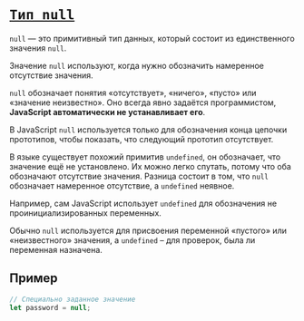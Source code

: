 # [`Тип null`](../index.md)

`null` — это примитивный тип данных, который состоит из единственного значения `null`.

Значение `null` используют, когда нужно обозначить намеренное отсутствие значения.

`null` обозначает понятия «отсутствует», «ничего», «пусто» или «значение неизвестно». Оно всегда явно задаётся программистом, **JavaScript автоматически не устанавливает его**.

В JavaScript `null` используется только для обозначения конца цепочки прототипов, чтобы показать, что следующий прототип отсутствует.

В языке существует похожий примитив `undefined`, он обозначает, что значение ещё не установлено. Их можно легко спутать, потому что оба обозначают отсутствие значения. Разница состоит в том, что `null` обозначает намеренное отсутствие, а `undefined` неявное.

Например, сам JavaScript использует `undefined` для обозначения не проинициализированных переменных.

Обычно `null` используется для присвоения переменной «пустого» или «неизвестного» значения, а `undefined` – для проверок, была ли переменная назначена.

## Пример

```js
// Специально заданное значение
let password = null;
```
